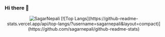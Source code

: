 ### Hi there 👋

<!--
**SagarNepali/SagarNepali** is a ✨ _special_ ✨ repository because its `README.md` (this file) appears on your GitHub profile.

Here are some ideas to get you started:

- 🔭 I’m currently working on ...
- 🌱 I’m currently learning ...
- 👯 I’m looking to collaborate on ...
- 🤔 I’m looking for help with ...
- 💬 Ask me about ...
- 📫 How to reach me: ...
- 😄 Pronouns: ...
- ⚡ Fun fact: ...
-->

<p align="center"> <img src="https://github-readme-stats.vercel.app/api?username=sagarnepali&show_icons=true&theme=gotham" alt="SagarNepali" />
  [![Top Langs](https://github-readme-stats.vercel.app/api/top-langs/?username=sagarnepali&layout=compact)](https://github.com/sagarnepali/github-readme-stats)
